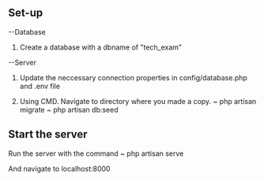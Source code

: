 ## Set-up
--Database
1) Create a database with a dbname of "tech_exam"

--Server
1) Update the neccessary connection properties in config/database.php and .env file

2) Using CMD. Navigate to directory where you made a copy.
  ~ php artisan migrate
  ~ php artisan db:seed

## Start the server
Run the server with the command
~ php artisan serve

And navigate to localhost:8000